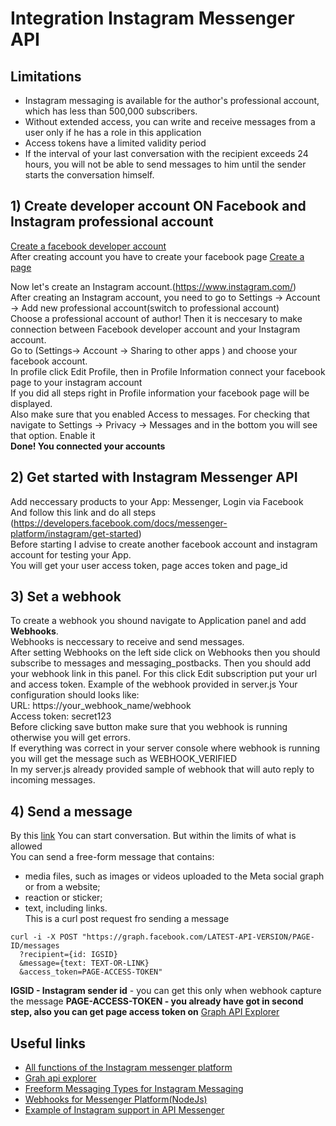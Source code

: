 # Integration Instagram Messenger API

## Limitations
- Instagram messaging is available for the author's professional account, which has less than 500,000 subscribers.
- Without extended access, you can write and receive messages from a user only if he has a role in this application
- Access tokens have a limited validity period  
- If the interval of your last conversation with the recipient exceeds 24 hours, you will not be able to send messages to him until the sender starts the conversation himself.


## 1) Create developer account ON Facebook and Instagram professional account
[Create a facebook developer account](https://developers.facebook.com/docs/development/register/)  
After creating account you have to create your facebook page [Create a page](https://www.facebook.com/pages/?category=your_pages&ref=bookmarks)

Now let's create an Instagram account.(https://www.instagram.com/)  
After creating an Instagram account, you need to go to Settings -> Account -> Add new professional account(switch to professional account)  
Choose a professional account of author!
Then it is neccesary to make connection between Facebook developer account and your Instagram account.  
Go to (Settings-> Account -> Sharing to other apps ) and choose your facebook account.  
In profile click Edit Profile, then in Profile Information connect your facebook page to your instagram account  
If you did all steps right in Profile information your facebook page will be displayed.  
Also make sure that you enabled Access to messages. For checking that navigate to Settings -> Privacy -> Messages and in the bottom you will see that option. Enable it  
**Done! You connected your accounts**

## 2) Get started with Instagram Messenger API

Add neccessary products to your App:  Messenger, Login via Facebook  
And follow this link and do all steps (https://developers.facebook.com/docs/messenger-platform/instagram/get-started)  
Before starting I advise to create another facebook account and instagram account for testing your App.  
You will get your user access token, page acces token and page_id 

## 3) Set a webhook
To create a webhook you shound navigate to Application panel and add **Webhooks**.  
Webhooks is neccessary to receive and send messages.  
After setting Webhooks on the left side click on Webhooks then you should subscribe to messages and messaging_postbacks. Then you should add your webhook link in this panel. For this click Edit subscription put your url and access token. Example of the webhook provided in server.js
Your configuration should looks like:  
URL: https://your_webhook_name/webhook  
Access token: secret123  
Before clicking save button make sure that you webhook is running otherwise you will get errors.  
If everything was correct in your server console where webhook is running you will get the message such as WEBHOOK_VERIFIED   
In my server.js already provided sample of webhook that will auto reply to incoming messages.  
## 4) Send a message

By this [link](https://developers.facebook.com/docs/messenger-platform/instagram/features/send-message) You can start conversation. But within the limits of what is allowed  
You can send a free-form message that contains:
- media files, such as images or videos uploaded to the Meta social graph or from a website;
- reaction or sticker;
- text, including links.  
This is a curl post request fro sending a message
```
curl -i -X POST "https://graph.facebook.com/LATEST-API-VERSION/PAGE-ID/messages
  ?recipient={id: IGSID}
  &message={text: TEXT-OR-LINK}
  &access_token=PAGE-ACCESS-TOKEN" 
```
**IGSID - Instagram sender id** - you can get this only when webhook capture the message 
**PAGE-ACCESS-TOKEN - you already have got in second step, also you can get page access token on** [Graph API Explorer](https://developers.facebook.com/tools/explorer/)


## Useful links
- [All functions of the Instagram messenger platform](https://developers.facebook.com/docs/messenger-platform/instagram/features)  
- [Grah api explorer](https://developers.facebook.com/tools/explorer/)  
- [Freeform Messaging Types for Instagram Messaging](https://developers.facebook.com/docs/messenger-platform/instagram/features/send-message)  
- [Webhooks for Messenger Platform(NodeJs)](https://developers.facebook.com/docs/messenger-platform/webhooks)  
- [Example of Instagram support in API Messenger](https://developers.facebook.com/docs/messenger-platform/instagram/sample-experience)
